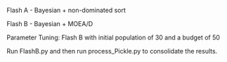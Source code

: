 Flash A - Bayesian + non-dominated sort

Flash B -  Bayesian + MOEA/D

Parameter Tuning: Flash B with initial population of 30 and a budget of 50

Run FlashB.py and then run process_Pickle.py to consolidate the results.